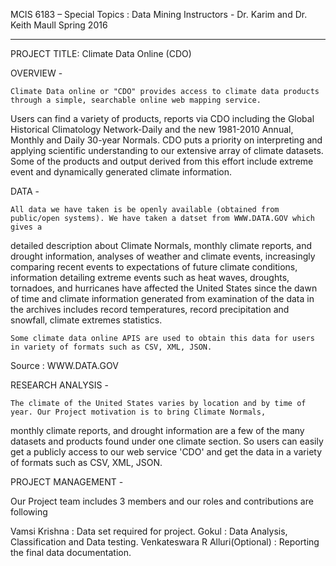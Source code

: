 
 
MCIS 6183 – Special Topics : Data Mining
Instructors -
              Dr. Karim and Dr. Keith Maull
              Spring 2016
 ************************************************************************ 
 PROJECT TITLE: Climate Data Online (CDO)
  
 OVERVIEW -
 
    Climate Data online or "CDO" provides access to climate data products through a simple, searchable online web mapping service.
  Users can find a variety of products, reports via CDO including the Global Historical Climatology Network-Daily and the new 1981-2010 Annual, 
  Monthly and Daily 30-year Normals. CDO puts a priority on interpreting and applying scientific understanding to our extensive array of climate datasets. 
  Some of the products and output derived from this effort include extreme event and dynamically generated climate information.

DATA -
  
    All data we have taken is be openly available (obtained from public/open systems). We have taken a datset from WWW.DATA.GOV which gives a
  detailed description about Climate Normals, monthly climate reports, and drought information,  analyses of weather and climate events,
  increasingly comparing recent events to expectations of future climate conditions, information detailing extreme events such as heat waves,
  droughts, tornadoes, and hurricanes have affected the United States since the dawn of time and climate information generated from examination 
  of the data in the archives includes record temperatures, record precipitation and snowfall, climate extremes statistics.
  
    Some climate data online APIS are used to obtain this data for users in variety of formats such as CSV, XML, JSON.
  
  Source : WWW.DATA.GOV
  
RESEARCH ANALYSIS -
 
    The climate of the United States varies by location and by time of year. Our Project motivation is to bring Climate Normals,
  monthly climate reports, and drought information are a few of the many datasets and products found under one climate section. So users
  can easily get a publicly access to our web service 'CDO' and get the  data in a variety of formats such as CSV, XML, JSON.

PROJECT MANAGEMENT -

Our Project team includes 3 members and our roles and contributions are following

Vamsi Krishna : Data set required for project.
Gokul : Data Analysis, Classification and Data testing.
Venkateswara R Alluri(Optional) : Reporting the final data documentation.
